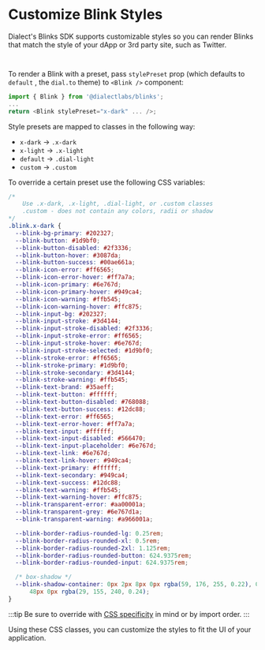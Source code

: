 # Customize Blink Styles

Dialect's Blinks SDK supports customizable styles so you can render Blinks that match the style of your dApp or 3rd party site, such as Twitter.

<figure>
  <img src="/img/image (2).png" alt="" />
  <figcaption></figcaption>
</figure>

<figure>
  <img src="/img/image (4).png" alt="" />
  <figcaption></figcaption>
</figure>

To render a Blink with a preset, pass `stylePreset` prop (which defaults to `default` , the `dial.to` theme) to `<Blink />` component:

```javascript
import { Blink } from '@dialectlabs/blinks';
...
return <Blink stylePreset="x-dark" ... />;
```

Style presets are mapped to classes in the following way:

- `x-dark` -> `.x-dark`
- `x-light` -> `.x-light`
- `default` -> `.dial-light`
- `custom` -> `.custom`

To override a certain preset use the following CSS variables:

```css
/*
    Use .x-dark, .x-light, .dial-light, or .custom classes
    .custom - does not contain any colors, radii or shadow
*/
.blink.x-dark {
  --blink-bg-primary: #202327;
  --blink-button: #1d9bf0;
  --blink-button-disabled: #2f3336;
  --blink-button-hover: #3087da;
  --blink-button-success: #00ae661a;
  --blink-icon-error: #ff6565;
  --blink-icon-error-hover: #ff7a7a;
  --blink-icon-primary: #6e767d;
  --blink-icon-primary-hover: #949ca4;
  --blink-icon-warning: #ffb545;
  --blink-icon-warning-hover: #ffc875;
  --blink-input-bg: #202327;
  --blink-input-stroke: #3d4144;
  --blink-input-stroke-disabled: #2f3336;
  --blink-input-stroke-error: #ff6565;
  --blink-input-stroke-hover: #6e767d;
  --blink-input-stroke-selected: #1d9bf0;
  --blink-stroke-error: #ff6565;
  --blink-stroke-primary: #1d9bf0;
  --blink-stroke-secondary: #3d4144;
  --blink-stroke-warning: #ffb545;
  --blink-text-brand: #35aeff;
  --blink-text-button: #ffffff;
  --blink-text-button-disabled: #768088;
  --blink-text-button-success: #12dc88;
  --blink-text-error: #ff6565;
  --blink-text-error-hover: #ff7a7a;
  --blink-text-input: #ffffff;
  --blink-text-input-disabled: #566470;
  --blink-text-input-placeholder: #6e767d;
  --blink-text-link: #6e767d;
  --blink-text-link-hover: #949ca4;
  --blink-text-primary: #ffffff;
  --blink-text-secondary: #949ca4;
  --blink-text-success: #12dc88;
  --blink-text-warning: #ffb545;
  --blink-text-warning-hover: #ffc875;
  --blink-transparent-error: #aa00001a;
  --blink-transparent-grey: #6e767d1a;
  --blink-transparent-warning: #a966001a;

  --blink-border-radius-rounded-lg: 0.25rem;
  --blink-border-radius-rounded-xl: 0.5rem;
  --blink-border-radius-rounded-2xl: 1.125rem;
  --blink-border-radius-rounded-button: 624.9375rem;
  --blink-border-radius-rounded-input: 624.9375rem;

  /* box-shadow */
  --blink-shadow-container: 0px 2px 8px 0px rgba(59, 176, 255, 0.22), 0px 1px
      48px 0px rgba(29, 155, 240, 0.24);
}
```

:::tip
Be sure to override with [CSS specificity](https://developer.mozilla.org/en-US/docs/Web/CSS/Specificity) in mind or by import order.
:::

Using these CSS classes, you can customize the styles to fit the UI of your application.

<figure>
  <img src="/img/Frame 7 (1).png" alt="" />
  <figcaption></figcaption>
</figure>

